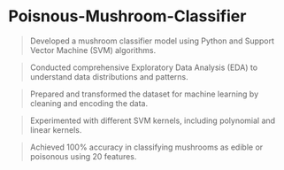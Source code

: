 # Poisnous-Mushroom-Classifier

  > Developed a mushroom classifier model using Python and Support Vector Machine (SVM) algorithms.

  > Conducted comprehensive Exploratory Data Analysis (EDA) to understand data distributions and patterns.

  > Prepared and transformed the dataset for machine learning by cleaning and encoding the data.

  > Experimented with different SVM kernels, including polynomial and linear kernels.

  > Achieved 100% accuracy in classifying mushrooms as edible or poisonous using 20 features.
